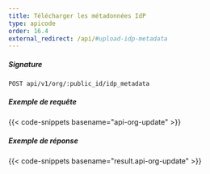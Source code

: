 ```yaml
---
title: Télécharger les métadonnées IdP
type: apicode
order: 16.4
external_redirect: /api/#upload-idp-metadata
---
```


##### Signature
`POST api/v1/org/:public_id/idp_metadata`
##### Exemple de requête
{{< code-snippets basename="api-org-update" >}}
##### Exemple de réponse
{{< code-snippets basename="result.api-org-update" >}}
